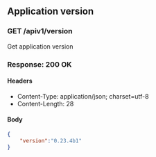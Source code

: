 ## Application version

### GET /apiv1/version

Get application version

### Response: 200 OK

#### Headers

* Content-Type: application/json; charset=utf-8
* Content-Length: 28

#### Body

```json
{
    "version":"0.23.4b1"
}
```


